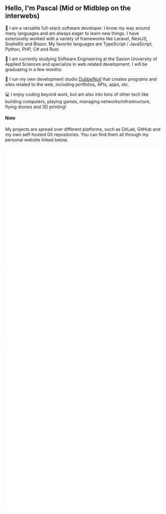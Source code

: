 ## **Hello, I'm Pascal** (Mid or Midblep on the interwebs)

🤝 I am a versatile full-stack software developer. I know my way around many languages and am always eager to learn new things. I have extensively worked with a variety of frameworks like Laravel, NestJS, SvelteKit and Blazor. My favorite languages are TypeScript / JavaScript, Python, PHP, C# and Rust.

🎒 I am currently studying Software Engineering at the Saxion University of Applied Sciences and specialize in web related development. I will be graduating in a few months.

💼 I run my own development studio [DubbelNull](https://dubbelnull.com/) that creates programs and sites related to the web, including portfolios, APIs, apps, etc.

💻 I enjoy coding beyond work, but am also into tons of other tech like building computers, playing games, managing networks/infrastructure, flying drones and 3D printing!

#### **Note**

My projects are spread over different platforms, such as GitLab, GitHub and my own self-hosted Git repositories. You can find them all through my personal website linked below.

<picture>
  <img src="/github-metrics.svg" alt="Metrics">
</picture>
<br/>
<picture>
  <img src="/metrics.plugin.wakatime.svg" alt="Metrics">
</picture>
<picture>
  <img src="/metrics.plugin.steam.full.svg" alt="Metrics">
</picture>
